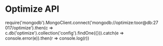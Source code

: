 # Optimize API

require('mongodb').MongoClient.connect('mongodb://optimize:toor@db:27017/optimize').then(c => c.db('optimize').collection('config').findOne({})).catch(e => console.error(e)).then(r => console.log(r))